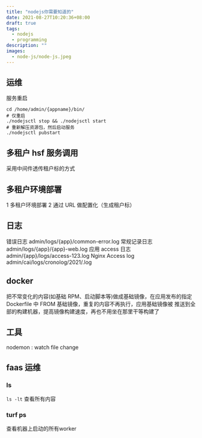```yaml
---
title: "nodejs你需要知道的"
date: 2021-08-27T10:20:36+08:00
draft: true
tags:
  - nodejs
  - programming
description: ""
images:
  - node-js/node-js.jpeg
---
```


## 运维

服务重启

```shell
cd /home/admin/{appname}/bin/
# 仅重启
./nodejsctl stop && ./nodejsctl start
# 重新解压资源包，然后启动服务
./nodejsctl pubstart
```

## 多租户 hsf 服务调用

采用中间件透传租户标的方式

## 多租户环境部署

1 多租户环境部署
2 通过 URL 做配置化（生成租户标）

## 日志

错误日志 admin/logs/{app}/common-error.log
常规记录日志 admin/logs/{app}/{app}-web.log
应用 access 日志 admin/{app}/logs/access-123.log
Nginx Access log admin/cai/logs/cronolog/2021/.log

## docker

把不常变化的内容(如基础 RPM、启动脚本等)做成基础镜像，在应用发布的指定 Dockerfile 中 FROM 基础镜像，重复的内容不再执行，应用基础镜像被
推送到全部的构建机器，提高镜像构建速度，再也不用坐在那里干等构建了

## 工具

nodemon : watch file change

## faas 运维
### ls
`ls -lt` 查看所有内容

### turf ps
查看机器上启动的所有worker
